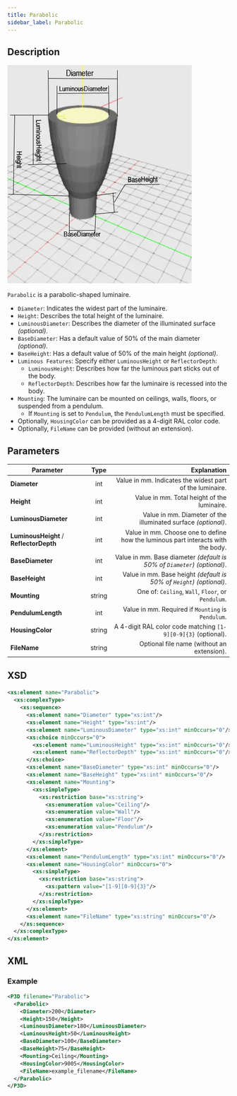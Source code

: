 ```yaml
---
title: Parabolic
sidebar_label: Parabolic
---
```


## Description

![Parabolic Luminaire](/img/docs/geometry/parametric/parabolic.webp)

`Parabolic` is a parabolic-shaped luminaire.

- `Diameter`: Indicates the widest part of the luminaire.
- `Height`: Describes the total height of the luminaire.
- `LuminousDiameter`: Describes the diameter of the illuminated surface *(optional)*.
- `BaseDiameter`: Has a default value of 50% of the main diameter *(optional)*.
- `BaseHeight`: Has a default value of 50% of the main height *(optional)*.
- `Luminous Features`: Specify either `LuminousHeight` or `ReflectorDepth`:
  - `LuminousHeight`: Describes how far the luminous part sticks out of the body.
  - `ReflectorDepth`: Describes how far the luminaire is recessed into the body.
- `Mounting`: The luminaire can be mounted on ceilings, walls, floors, or suspended from a pendulum.
  - If `Mounting` is set to `Pendulum`, the `PendulumLength` must be specified.
- Optionally, `HousingColor` can be provided as a 4-digit RAL color code.
- Optionally, `FileName` can be provided (without an extension).

## Parameters

| Parameter                              |  Type   | Explanation                                                                                   |
| -------------------------------------- | :-----: | ---------------------------------------------------------------------------------------------:|
| **Diameter**                           | int     | Value in mm. Indicates the widest part of the luminaire.                                       |
| **Height**                             | int     | Value in mm. Total height of the luminaire.                                                    |
| **LuminousDiameter**                   | int     | Value in mm. Diameter of the illuminated surface *(optional)*.                                 |
| **LuminousHeight** / **ReflectorDepth**| int     | Value in mm. Choose one to define how the luminous part interacts with the body.                |
| **BaseDiameter**                       | int     | Value in mm. Base diameter *(default is 50% of `Diameter`)* *(optional)*.                       |
| **BaseHeight**                         | int     | Value in mm. Base height *(default is 50% of `Height`)* *(optional)*.                           |
| **Mounting**                           | string  | One of: `Ceiling`, `Wall`, `Floor`, or `Pendulum`.                                             |
| **PendulumLength**                     | int     | Value in mm. Required if `Mounting` is `Pendulum`.                                             |
| **HousingColor**                       | string  | A 4-digit RAL color code matching `[1-9][0-9]{3}` (optional).                                  |
| **FileName**                           | string  | Optional file name (without an extension).                                                    |

## XSD

```xml
<xs:element name="Parabolic">
  <xs:complexType>
    <xs:sequence>
      <xs:element name="Diameter" type="xs:int"/>
      <xs:element name="Height" type="xs:int"/>
      <xs:element name="LuminousDiameter" type="xs:int" minOccurs="0"/>
      <xs:choice minOccurs="0">
        <xs:element name="LuminousHeight" type="xs:int" minOccurs="0"/>
        <xs:element name="ReflectorDepth" type="xs:int" minOccurs="0"/>
      </xs:choice>
      <xs:element name="BaseDiameter" type="xs:int" minOccurs="0"/>
      <xs:element name="BaseHeight" type="xs:int" minOccurs="0"/>
      <xs:element name="Mounting">
        <xs:simpleType>
          <xs:restriction base="xs:string">
            <xs:enumeration value="Ceiling"/>
            <xs:enumeration value="Wall"/>
            <xs:enumeration value="Floor"/>
            <xs:enumeration value="Pendulum"/>
          </xs:restriction>
        </xs:simpleType>
      </xs:element>
      <xs:element name="PendulumLength" type="xs:int" minOccurs="0"/>
      <xs:element name="HousingColor" minOccurs="0">
        <xs:simpleType>
          <xs:restriction base="xs:string">
            <xs:pattern value="[1-9][0-9]{3}"/>
          </xs:restriction>
        </xs:simpleType>
      </xs:element>
      <xs:element name="FileName" type="xs:string" minOccurs="0"/>
    </xs:sequence>
  </xs:complexType>
</xs:element>
```

## XML
### Example

```xml
<P3D filename="Parabolic">
  <Parabolic>
    <Diameter>200</Diameter>
    <Height>150</Height>
    <LuminousDiameter>180</LuminousDiameter>
    <LuminousHeight>50</LuminousHeight>
    <BaseDiameter>100</BaseDiameter>
    <BaseHeight>75</BaseHeight>
    <Mounting>Ceiling</Mounting>
    <HousingColor>9005</HousingColor>
    <FileName>example_filename</FileName>
  </Parabolic>
</P3D>
```